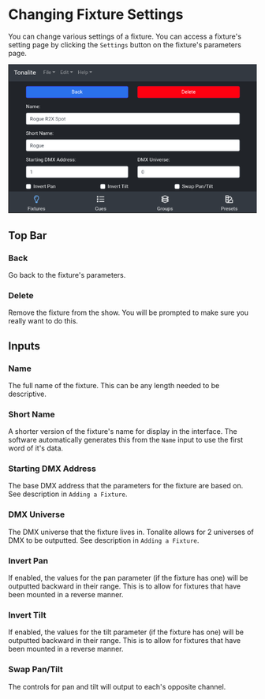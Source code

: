 # Changing Fixture Settings

You can change various settings of a fixture.
You can access a fixture's setting page by clicking the `Settings` button on the fixture's parameters page.

![Fixture settings page](../images/fixture_settings.png)

## Top Bar

### Back

Go back to the fixture's parameters.

### Delete

Remove the fixture from the show. You will be prompted to make sure you really want to do this.

## Inputs

### Name

The full name of the fixture. This can be any length needed to be descriptive.

### Short Name

A shorter version of the fixture's name for display in the interface. The software automatically generates this from the `Name` input to use the first word of it's data.

### Starting DMX Address

The base DMX address that the parameters for the fixture are based on. See description in `Adding a Fixture`.

### DMX Universe

The DMX universe that the fixture lives in. Tonalite allows for 2 universes of DMX to be outputted. See description in `Adding a Fixture`.

### Invert Pan

If enabled, the values for the pan parameter (if the fixture has one) will be outputted backward in their range. This is to allow for fixtures that have been mounted in a reverse manner.

### Invert Tilt

If enabled, the values for the tilt parameter (if the fixture has one) will be outputted backward in their range. This is to allow for fixtures that have been mounted in a reverse manner.

### Swap Pan/Tilt

The controls for pan and tilt will output to each's opposite channel.